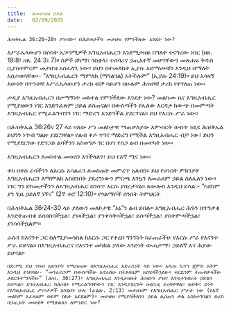 ```yaml
---
title:  ለመታዘዝ ኃይል
date:   02/09/2025
---
```


`ሕዝቅኤል 36:26–28ን ያንብቡ። በሕይወታችን መታዘዝ የምንችለው እንዴት ነው?`

እሥራኤላውያን በሶስት አጋጣሚዎች እግዚአብሔርን እንደሚታዘዙ በግለት ተናግረው ነበር (ዘጸ. 19:8፤ ዘጸ. 24:3፣ 7)። ሰዎች ደካማ፣ ጎስቋላ፣ ተሰባሪና ኃጢአተኛ መሆናቸውን መጽሐፍ ቅዱስ ቢያስተምርም መታዘዝ አስፈላጊ ነው። ይህን በተመለከተ ኢያሱ አድማጮቹን እንዲህ በማለት አስታወሳቸው፡- “እግዚአብሔርን ማምለክ (ማገልገል) አትችሉም” (ኢያሱ 24:19)። ይህ አሳዛኝ እውነት በጥንቶቹ እሥራኤላውያን ታሪክ ብቻ ሳይሆን በሁሉም ሕዝቦቹ ታሪክ የተገለጠ ነው።

ታዲያ እግዚአብሔርን በታማኝነት መከተል የምንችለው እንዴት ነው? መልካሙ ዜና እግዚአብሔር የሚያዘውን ነገር እንድንፈጽም ኃይል ይሰጠናል። በውስጣችን የሌለው እርዳታ ከውጭ በመምጣት እግዚአብሔር የሚፈልግብንን ነገር ማድረግ እንድንችል ያደርገናል። ይህ የእርሱ ሥራ ነው።

በሕዝቅኤል 36፡26ና 27 ላይ ባለው ሥነ መለኮታዊ ማጠቃለያው እምብርት ውስጥ ነቢዩ ሕዝቅኤል ይህንን ነጥብ ግልጽ ያደርገዋል። የልብ ቀዶ ጥገና ማድረግ የሚችል እግዚአብሔር ብቻ ነው፤ ይህን የሚያደርገው የድንጋይ ልባችንን አስወግዶ ገር በሆነ የስጋ ልብ በመተካት ነው።

እግዚአብሔርን ለመከተል መወሰን እንችላለን፣ ይህ የእኛ ሚና ነው።

ቀስ በቀስ ራሳችንን ለእርሱ አሳልፈን ለመስጠት መምረጥ አለብን። ይህ የሆነበት ምክንያት እግዚአብሔርን ለማምለክ አስበንበት ያደረግነውን ምርጫ እንኳን ለመፈጸም ኃይል ስለሌለን ነው። ነገር ግን ድክመታችንን ለእግዚአብሔር ስንሰጥ እርሱ ያበረታናል። ጳውሎስ እንዲህ ይላል:- “ስደክም ያን ጊዜ ኃይለኛ ነኝና” (2ኛ ቆሮ 12:10)። የጎልማሶች ሰንበት ትምህርት

በሕዝቅኤል 36፡24-30 ላይ ያለውን መለኮታዊ “እኔ”ን ልብ ይበሉ። እግዚአብሔር ሕጉን በጥንቃቄ እንድትጠብቁ ይሰበስባችኋል፣ ያነጻችኋል፣ ያንቀሳቅሳችኋል፣ ይሰጣችኋል፣ ያስቀምጣችኋል፣ ያነሳሳችኋልም።

ራሱን ከእናንተ ጋር ስለሚያመሳስል ከእርሱ ጋር የቀረበ ግንኙነት ከፈጠራችሁ የእርሱ ሥራ የእናንተ ሥራ ይሆናል። በእግዚአብሔርና በእናንተ መካከል ያለው አንድነት ውጤታማ፣ ኃይለኛ እና ሕያው ይሆናል።

`በድጋሚ ይህ ንባብ አጽንዖት የሚሰጠው በእግዚአብሔር አድራጊነት ላይ ነው። አዲሱ ኪንግ ጄምስ እትም እንዲህ ይነበባል፡- “መንፈሴንም በውስጣችሁ አኖራለሁ በትእዛዜም አስሄዳችኋለሁ፥ ፍርዴንም ትጠብቃላችሁ ታደርጉትማላችሁ” (ሕዝ. 36:27)። እግዚአብሔር እንዲታዘዙት ሕዝቡን ያዝና እንዲተገብሩት ኃይልን ይሰጣል። እግዚአብሔር ከሕዝቡ የሚፈልግባቸውን ነገር እንዲያደርጉት ሁልጊዜ ይረዳቸዋል። ጽድቅና ድነት የእግዚአብሔር ሥጦታዎች እንደሆኑ ሁሉ (ፊልጽ. 2:13) መታዘዝም የእግዚአብሔር ሥጦታ ነው (የእኛ መልካም አፈጻጸም ወይም ስኬት አይደለም)። መታዘዝ የሚያስችለንን ኃይል ሊሰጠን ቃል እስከተገባልን ድረስ በኃጢአት መውደቅ የሚቀልለን ለምንድር ነው?`